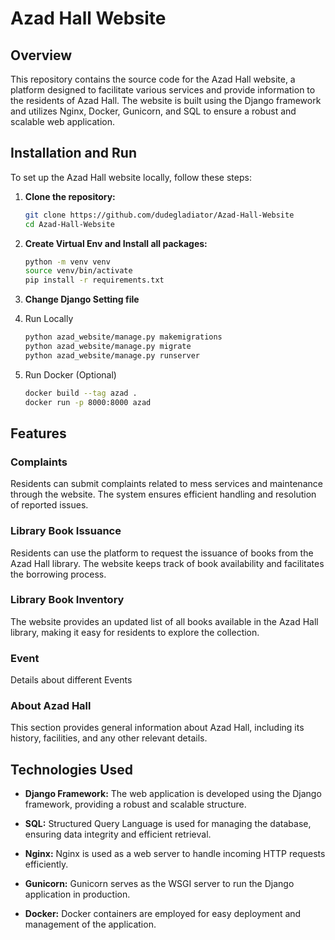 # Azad Hall Website

## Overview

This repository contains the source code for the Azad Hall website, a platform designed to facilitate various services and provide information to the residents of Azad Hall. The website is built using the Django framework and utilizes Nginx, Docker, Gunicorn, and SQL to ensure a robust and scalable web application.

## Installation and Run

To set up the Azad Hall website locally, follow these steps:

1. **Clone the repository:**
   ```bash
   git clone https://github.com/dudegladiator/Azad-Hall-Website
   cd Azad-Hall-Website

2. **Create Virtual Env and Install all packages:**
     ```bash
     python -m venv venv
     source venv/bin/activate
     pip install -r requirements.txt

3. **Change Django Setting file**

4. Run Locally
   ```bash
   python azad_website/manage.py makemigrations
   python azad_website/manage.py migrate
   python azad_website/manage.py runserver

5. Run Docker (Optional)
   ```bash
   docker build --tag azad .
   docker run -p 8000:8000 azad

## Features

### Complaints

Residents can submit complaints related to mess services and maintenance through the website. The system ensures efficient handling and resolution of reported issues.

### Library Book Issuance

Residents can use the platform to request the issuance of books from the Azad Hall library. The website keeps track of book availability and facilitates the borrowing process.

### Library Book Inventory

The website provides an updated list of all books available in the Azad Hall library, making it easy for residents to explore the collection.

### Event

Details about different Events

### About Azad Hall

This section provides general information about Azad Hall, including its history, facilities, and any other relevant details.

## Technologies Used

- **Django Framework:** The web application is developed using the Django framework, providing a robust and scalable structure.

- **SQL:** Structured Query Language is used for managing the database, ensuring data integrity and efficient retrieval.

- **Nginx:** Nginx is used as a web server to handle incoming HTTP requests efficiently.

- **Gunicorn:** Gunicorn serves as the WSGI server to run the Django application in production.

- **Docker:** Docker containers are employed for easy deployment and management of the application.







